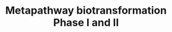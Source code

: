 ---
annotations:
- id: PW:0000857
  parent: regulatory pathway
  type: Pathway Ontology
  value: phase I biotransformation pathway
- id: PW:0000124
  parent: regulatory pathway
  type: Pathway Ontology
  value: cellular detoxification pathway
- id: PW:0000858
  parent: regulatory pathway
  type: Pathway Ontology
  value: phase II biotransformation pathway
- id: PW:0000375
  parent: regulatory pathway
  type: Pathway Ontology
  value: phase I biotransformation pathway via cytochrome P450
authors:
- Pieter Giesbertz
- Khanspers
- MaintBot
- MartijnVanIersel
- Ddigles
- DeSl
- Fehrhart
- AlexanderPico
- Egonw
citedin:
- link: PMC9377275
- link: PMC6309236
- link: PMC6021444
description: Biotransformation is the chemical modification (or modifications) made
  by an organism on a chemical compound. If this modification ends in mineral compounds
  like CO2, NH4+, or H2O, the biotransformation is called mineralisation.  Biotransformation
  means chemical alteration of chemicals such as nutrients, amino acids, toxins, and
  drugs in the body. It is also needed to render non-polar compounds polar so that
  they are not reabsorbed in renal tubules and are excreted. Biotransformation of
  xenobiotics can dominate toxicokinetics and the metabolites may reach higher concentrations
  in organisms than their parent compounds. [https://en.wikipedia.org/wiki/Biotransformation]  Proteins
  on this pathway have targeted assays available via the [https://assays.cancer.gov/available_assays?wp_id=WP702
  CPTAC Assay Portal]
last-edited: 2019-09-12
organisms:
- Homo sapiens
redirect_from:
- /index.php/Pathway:WP702
- /instance/WP702
- /instance/WP702_rr106643
revision: r106643
schema-jsonld:
- '@context': https://schema.org/
  '@id': https://wikipathways.github.io/pathways/WP702.html
  '@type': Dataset
  creator:
    '@type': Organization
    name: WikiPathways
  description: Biotransformation is the chemical modification (or modifications) made
    by an organism on a chemical compound. If this modification ends in mineral compounds
    like CO2, NH4+, or H2O, the biotransformation is called mineralisation.  Biotransformation
    means chemical alteration of chemicals such as nutrients, amino acids, toxins,
    and drugs in the body. It is also needed to render non-polar compounds polar so
    that they are not reabsorbed in renal tubules and are excreted. Biotransformation
    of xenobiotics can dominate toxicokinetics and the metabolites may reach higher
    concentrations in organisms than their parent compounds. [https://en.wikipedia.org/wiki/Biotransformation]  Proteins
    on this pathway have targeted assays available via the [https://assays.cancer.gov/available_assays?wp_id=WP702
    CPTAC Assay Portal]
  keywords:
  - AKR1A1
  - AKR1B1
  - AKR1B10
  - AKR1C1
  - AKR1C2
  - AKR1C3
  - AKR1C4
  - AKR1D1
  - AKR7A2
  - AKR7A3
  - BAAT
  - CHST1
  - CHST10
  - CHST11
  - CHST12
  - CHST13
  - CHST14
  - CHST2
  - CHST3
  - CHST4
  - CHST5
  - CHST6
  - CHST7
  - CHST8
  - CHST9
  - COMT
  - CYP11A1
  - CYP11B1
  - CYP11B2
  - CYP17A1
  - CYP19A1
  - CYP1A1
  - CYP1A2
  - CYP1B1
  - CYP20A1
  - CYP21A2
  - CYP24A1
  - CYP26A1
  - CYP26B1
  - CYP26C1
  - CYP27A1
  - CYP27B1
  - CYP27C1
  - CYP2A13
  - CYP2A6
  - CYP2A7
  - CYP2B6
  - CYP2C18
  - CYP2C19
  - CYP2C8
  - CYP2C9
  - CYP2D6
  - CYP2E1
  - CYP2F1
  - CYP2J2
  - CYP2R1
  - CYP2S1
  - CYP2U1
  - CYP2W1
  - CYP39A1
  - CYP3A4
  - CYP3A43
  - CYP3A5
  - CYP3A7
  - CYP450
  - CYP46A1
  - CYP4B1
  - CYP4F11
  - CYP4F12
  - CYP4F2
  - CYP4F22
  - CYP4F3
  - CYP4F8
  - CYP4V2
  - CYP4X1
  - CYP4Z1
  - CYP51A1
  - CYP7A1
  - CYP7B1
  - CYP8B1
  - EPHX1
  - EPHX2
  - FMO1
  - FMO2
  - FMO3
  - FMO4
  - FMO5
  - GAL3ST1
  - GAL3ST2
  - GAL3ST3
  - GAL3ST4
  - GLYAT
  - GLYATL1
  - GLYATL2
  - GPX1
  - GPX2
  - GPX3
  - GPX4
  - GPX5
  - GSR
  - GSS
  - GSTA1
  - GSTA2
  - GSTA3
  - GSTA4
  - GSTA5
  - GSTCD
  - GSTK1
  - GSTM1
  - GSTM2
  - GSTM3
  - GSTM4
  - GSTM5
  - GSTO1
  - GSTO2
  - GSTP1
  - GSTT1
  - GSTT2
  - GSTT2B
  - GSTZ1
  - Glutathione transferase
  - HNMT
  - HS2ST1
  - HS3ST1
  - HS3ST2
  - HS3ST3A1
  - HS3ST3B1
  - HS3ST4
  - HS3ST5
  - HS3ST6
  - HS6ST1
  - HS6ST2
  - HS6ST3
  - INMT
  - KCNAB1
  - KCNAB2
  - KCNAB3
  - MGST1
  - MGST2
  - MGST3
  - NAT1
  - NAT10
  - NAT11
  - NAT12
  - NAT13
  - NAT14
  - NAT2
  - NAT5
  - NAT6
  - NAT8
  - NAT8L
  - NAT9
  - NDST1
  - NDST2
  - NDST3
  - NDST4
  - NNMT
  - SULT1A1
  - SULT1A2
  - SULT1A3
  - SULT1A4
  - SULT1B1
  - SULT1C1
  - SULT1C2
  - SULT1C3
  - SULT1C4
  - SULT1E1
  - SULT2A1
  - SULT2B1
  - SULT4A1
  - SULT6B1
  - TPMT
  - UGT1A1
  - UGT1A10
  - UGT1A3
  - UGT1A4
  - UGT1A5
  - UGT1A6
  - UGT1A7
  - UGT1A8
  - UGT1A9
  - UGT2A1
  - UGT2A2
  - UGT2A3
  - UGT2B11
  - UGT2B15
  - UGT2B17
  - UGT2B28
  - UGT2B4
  - UGT2B7
  license: CC0
  name: Metapathway biotransformation Phase I and II
seo: CreativeWork
title: Metapathway biotransformation Phase I and II
wpid: WP702
---